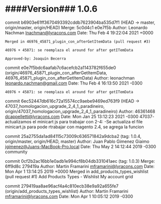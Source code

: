 ####Version###
1.0.6
=============
commit b6903e61ff3670493392cddb7623904ba535d7f1 (HEAD -> master, origin/master, origin/HEAD)
Merge: 5c0d4c1 e0e7f5b
Author: Leonardo Nachman <lnachman@lyracons.com>
Date:   Thu Feb 4 19:22:04 2021 +0000

    Merged in 46976_45871_plugin_con_afterGetItemData (pull request #3)
    
    46976 + 45871: se reemplaza el around for after getITemData
    
    Approved-by: Joaquín Becerra

commit e0e7f5bdc6aafab7c6acefcb2a1143782f655de0 (origin/46976_45871_plugin_con_afterGetItemData, 46976_45871_plugin_con_afterGetItemData)
Author: leonachman <leonardo.nachman@gmail.com>
Date:   Thu Feb 4 16:13:50 2021 -0300

    46976 + 45871: se reemplaza el around for after getITemData


commit 6ec52447db616c72a15574cc9aebe9469ed763f9 (HEAD -> 47037_homologacion_upgrade_2_4_1_paradineiro, origin/47037_homologacion_upgrade_2_4_1_paradineiro)
Author: 46361468 <dcappelletti@lyracons.com>
Date:   Mon Jan 25 13:12:23 2021 -0300
47037- actualizamos el minicart js para trabajar con 2-4:
-Se actualiza el file minicart.js para pode rtrabajar con magento 2.4, se agrega la funcion 



commit 25a2755da1ad84115c73009c636571842a9dcba2 (tag: 1.0.4, origin/master, origin/HEAD, master)
Author: Juan Pablo Gimenez Giaimo <jgimenez@Juans-MacBook-Pro.local>
Date:   Thu May 2 14:12:44 2019 -0300
    community


commit 0cf2b2ac16bb1e0adb1e994cf8b04db331041aec (tag: 1.0.3)
Merge: 6ff9d8c 279419a
Author: Martin Framarini <mframarini@lyracons.com>
Date:   Mon Apr 1 13:14:25 2019 +0000
    Merged in add_products_types_wishlist (pull request #1)
    Add Products Types - Wishlist My account grid

commit 279419aa8ae96acf4a4c810ecb38e9a92a655fe7 (origin/add_products_types_wishlist)
Author: Martin Framarini <mframarini@lyracons.com>
Date:   Mon Apr 1 10:05:12 2019 -0300